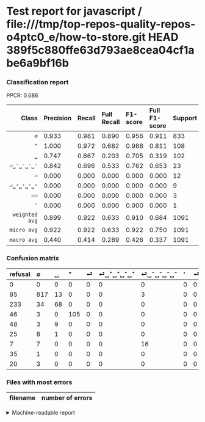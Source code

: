 # Test report for javascript / file:///tmp/top-repos-quality-repos-o4ptc0_e/how-to-store.git HEAD 389f5c880ffe63d793ae8cea04cf1abe6a9bf16b

### Classification report

PPCR: 0.686

| Class | Precision | Recall | Full Recall | F1-score | Full F1-score | Support | Full Support | PPCR |
|------:|:----------|:-------|:------------|:---------|:---------|:--------|:-------------|:-----|
| `∅` | 0.933| 0.981| 0.890| 0.956| 0.911| 833| 918| 0.907 |
| `"` | 1.000| 0.972| 0.682| 0.986| 0.811| 108| 154| 0.701 |
| `␣` | 0.747| 0.667| 0.203| 0.705| 0.319| 102| 335| 0.304 |
| `⏎␣⁻␣⁻␣⁻␣⁻` | 0.842| 0.696| 0.533| 0.762| 0.653| 23| 30| 0.767 |
| `⏎` | 0.000| 0.000| 0.000| 0.000| 0.000| 12| 60| 0.200 |
| `⏎␣⁺␣⁺␣⁺␣⁺` | 0.000| 0.000| 0.000| 0.000| 0.000| 9| 34| 0.265 |
| `⏎⏎` | 0.000| 0.000| 0.000| 0.000| 0.000| 3| 23| 0.130 |
| `'` | 0.000| 0.000| 0.000| 0.000| 0.000| 1| 36| 0.028 |
| `weighted avg` | 0.899| 0.922| 0.633| 0.910| 0.684| 1091| 1590| 0.686 |
| `micro avg` | 0.922| 0.922| 0.633| 0.922| 0.750| 1091| 1590| 0.686 |
| `macro avg` | 0.440| 0.414| 0.289| 0.426| 0.337| 1091| 1590| 0.686 |

### Confusion matrix

|refusal|  ∅| ␣| "| ⏎| ⏎␣⁺␣⁺␣⁺␣⁺| ⏎␣⁻␣⁻␣⁻␣⁻| '| ⏎⏎| 
|:---|:---|:---|:---|:---|:---|:---|:---|:---|
|0 |0 |0 |0 |0 |0 |0 |0 |0 |
|85 |817 |13 |0 |0 |0 |3 |0 |0 |
|233 |34 |68 |0 |0 |0 |0 |0 |0 |
|46 |3 |0 |105 |0 |0 |0 |0 |0 |
|48 |3 |9 |0 |0 |0 |0 |0 |0 |
|25 |8 |1 |0 |0 |0 |0 |0 |0 |
|7 |7 |0 |0 |0 |0 |16 |0 |0 |
|35 |1 |0 |0 |0 |0 |0 |0 |0 |
|20 |3 |0 |0 |0 |0 |0 |0 |0 |

### Files with most errors

| filename | number of errors|
|:----:|:-----|

<details>
    <summary>Machine-readable report</summary>
```json
{
  "cl_report": {"\"": {"f1-score": 0.9859154929577464, "precision": 1.0, "recall": 0.9722222222222222, "support": 108}, "\u0027": {"f1-score": 0.0, "precision": 0.0, "recall": 0.0, "support": 1}, "macro avg": {"f1-score": 0.4260747692811469, "precision": 0.44025080152964075, "recall": 0.4144166724660879, "support": 1091}, "micro avg": {"f1-score": 0.922089825847846, "precision": 0.922089825847846, "recall": 0.922089825847846, "support": 1091}, "weighted avg": {"f1-score": 0.9095525798920111, "precision": 0.8987024014609285, "recall": 0.922089825847846, "support": 1091}, "\u2205": {"f1-score": 0.9561146869514335, "precision": 0.932648401826484, "recall": 0.9807923169267707, "support": 833}, "\u23ce": {"f1-score": 0.0, "precision": 0.0, "recall": 0.0, "support": 12}, "\u23ce\u23ce": {"f1-score": 0.0, "precision": 0.0, "recall": 0.0, "support": 3}, "\u23ce\u2423\u207a\u2423\u207a\u2423\u207a\u2423\u207a": {"f1-score": 0.0, "precision": 0.0, "recall": 0.0, "support": 9}, "\u23ce\u2423\u207b\u2423\u207b\u2423\u207b\u2423\u207b": {"f1-score": 0.761904761904762, "precision": 0.8421052631578947, "recall": 0.6956521739130435, "support": 23}, "\u2423": {"f1-score": 0.7046632124352332, "precision": 0.7472527472527473, "recall": 0.6666666666666666, "support": 102}},
  "cl_report_full": {"\"": {"f1-score": 0.8108108108108109, "precision": 1.0, "recall": 0.6818181818181818, "support": 154}, "\u0027": {"f1-score": 0.0, "precision": 0.0, "recall": 0.0, "support": 36}, "macro avg": {"f1-score": 0.3367418356811236, "precision": 0.44025080152964075, "recall": 0.28851435041075074, "support": 1590}, "micro avg": {"f1-score": 0.7504662439388289, "precision": 0.922089825847846, "recall": 0.6327044025157232, "support": 1590}, "weighted avg": {"f1-score": 0.6839824834641974, "precision": 0.808656642201962, "recall": 0.6327044025157232, "support": 1590}, "\u2205": {"f1-score": 0.9108138238573021, "precision": 0.932648401826484, "recall": 0.8899782135076253, "support": 918}, "\u23ce": {"f1-score": 0.0, "precision": 0.0, "recall": 0.0, "support": 60}, "\u23ce\u23ce": {"f1-score": 0.0, "precision": 0.0, "recall": 0.0, "support": 23}, "\u23ce\u2423\u207a\u2423\u207a\u2423\u207a\u2423\u207a": {"f1-score": 0.0, "precision": 0.0, "recall": 0.0, "support": 34}, "\u23ce\u2423\u207b\u2423\u207b\u2423\u207b\u2423\u207b": {"f1-score": 0.653061224489796, "precision": 0.8421052631578947, "recall": 0.5333333333333333, "support": 30}, "\u2423": {"f1-score": 0.31924882629107976, "precision": 0.7472527472527473, "recall": 0.20298507462686566, "support": 335}},
  "ppcr": 0.6861635220125786
}
```
</details>
